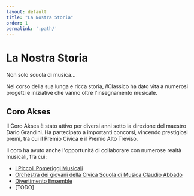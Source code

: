 ```yaml
---
layout: default
title: "La Nostra Storia"
order: 1
permalink: ':path/'
---
```


# La Nostra Storia
Non solo scuola di musica...

Nel corso della sua lunga e ricca storia, *Il*Classico ha dato vita a numerosi progetti e iniziative che vanno oltre l'insegnamento musicale.

## Coro Akses
Il Coro Akses è stato attivo per diversi anni sotto la direzione del maestro Dario Grandini. Ha partecipato a importanti concorsi, vincendo prestigiosi premi, tra cui il Premio Civica e il Premio Alto Treviso.

Il coro ha avuto anche l'opportunità di collaborare con numerose realtà musicali, fra cui:
 - [I Piccoli Pomeriggi Musicali](https://www.ipomeriggi.it/accademia-di-formazione-i-piccoli-pomeriggi-musicali-banner/)
 - [Orchestra dei giovani della Civica Scuola di Musica Claudio Abbado](https://musica.fondazionemilano.eu/progetti/orchestre-e-gruppi-stabili/orchestra-dei-giovani)
 - [Divertimento Ensemble](https://www.divertimentoensemble.it/)
 - [TODO]


